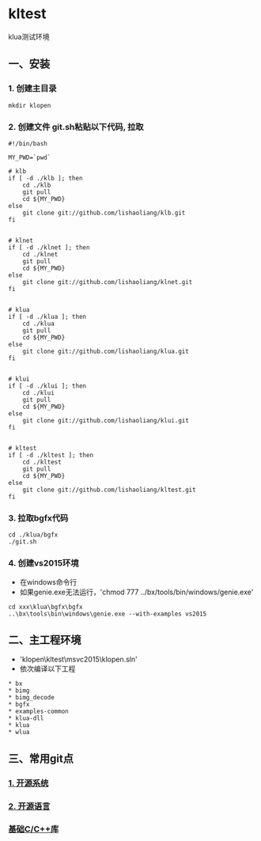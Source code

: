 # kltest
klua测试环境

## 一、安装

### 1. 创建主目录
```
mkdir klopen
```

### 2. 创建文件 git.sh粘贴以下代码, 拉取
```
#!/bin/bash

MY_PWD=`pwd`

# klb
if [ -d ./klb ]; then
	cd ./klb
	git pull
	cd ${MY_PWD}
else
	git clone git://github.com/lishaoliang/klb.git
fi


# klnet
if [ -d ./klnet ]; then
	cd ./klnet
	git pull
	cd ${MY_PWD}
else
	git clone git://github.com/lishaoliang/klnet.git
fi


# klua
if [ -d ./klua ]; then
	cd ./klua
	git pull
	cd ${MY_PWD}
else
	git clone git://github.com/lishaoliang/klua.git
fi


# klui
if [ -d ./klui ]; then
	cd ./klui
	git pull
	cd ${MY_PWD}
else
	git clone git://github.com/lishaoliang/klui.git
fi


# kltest
if [ -d ./kltest ]; then
	cd ./kltest
	git pull
	cd ${MY_PWD}
else
	git clone git://github.com/lishaoliang/kltest.git
fi

```

### 3. 拉取bgfx代码
```
cd ./klua/bgfx
./git.sh
```

### 4. 创建vs2015环境
* 在windows命令行
* 如果genie.exe无法运行，'chmod 777 ../bx/tools/bin/windows/genie.exe'
```
cd xxx\klua\bgfx\bgfx
..\bx\tools\bin\windows\genie.exe --with-examples vs2015
```

## 二、主工程环境
* 'klopen\kltest\msvc2015\klopen.sln'
* 依次编译以下工程
```
* bx
* bimg
* bimg_decode
* bgfx
* examples-common
* klua-dll
* klua
* wlua
```

## 三、常用git点
### [1. 开源系统](https://github.com/lishaoliang/kltest/blob/master/doc/git/os.md)
### [2. 开源语言](https://github.com/lishaoliang/kltest/blob/master/doc/git/language.md)

### [基础C/C++库](https://github.com/lishaoliang/kltest/blob/master/doc/git/c_cpp.md)
